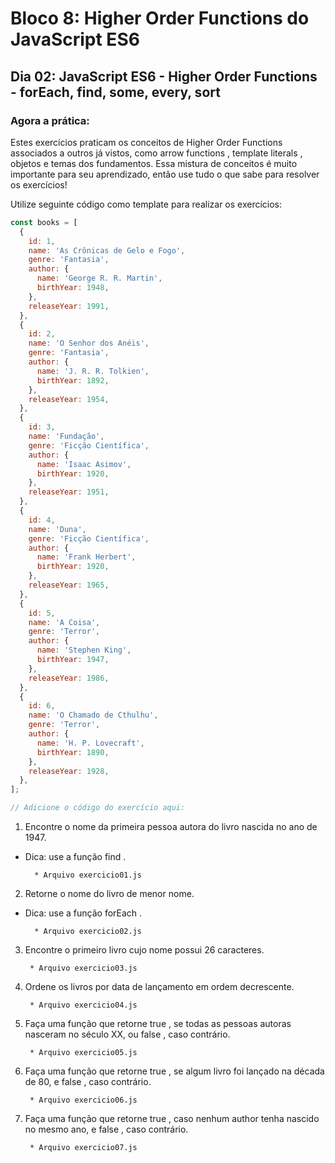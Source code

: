 # Bloco 8: Higher Order Functions do JavaScript ES6
## Dia 02: JavaScript ES6 - Higher Order Functions - forEach, find, some, every, sort
### Agora a prática:

Estes exercícios praticam os conceitos de Higher Order Functions associados a outros já vistos, como arrow functions , template literals , objetos e temas dos fundamentos. Essa mistura de conceitos é muito importante para seu aprendizado, então use tudo o que sabe para resolver os exercícios!

Utilize seguinte código como template para realizar os exercícios:

~~~javascript
const books = [
  {
    id: 1,
    name: 'As Crônicas de Gelo e Fogo',
    genre: 'Fantasia',
    author: {
      name: 'George R. R. Martin',
      birthYear: 1948,
    },
    releaseYear: 1991,
  },
  {
    id: 2,
    name: 'O Senhor dos Anéis',
    genre: 'Fantasia',
    author: {
      name: 'J. R. R. Tolkien',
      birthYear: 1892,
    },
    releaseYear: 1954,
  },
  {
    id: 3,
    name: 'Fundação',
    genre: 'Ficção Científica',
    author: {
      name: 'Isaac Asimov',
      birthYear: 1920,
    },
    releaseYear: 1951,
  },
  {
    id: 4,
    name: 'Duna',
    genre: 'Ficção Científica',
    author: {
      name: 'Frank Herbert',
      birthYear: 1920,
    },
    releaseYear: 1965,
  },
  {
    id: 5,
    name: 'A Coisa',
    genre: 'Terror',
    author: {
      name: 'Stephen King',
      birthYear: 1947,
    },
    releaseYear: 1986,
  },
  {
    id: 6,
    name: 'O Chamado de Cthulhu',
    genre: 'Terror',
    author: {
      name: 'H. P. Lovecraft',
      birthYear: 1890,
    },
    releaseYear: 1928,
  },
];

// Adicione o código do exercício aqui:
~~~

1. Encontre o nome da primeira pessoa autora do livro nascida no ano de 1947.
* Dica: use a função find .

        * Arquivo exercicio01.js

2. Retorne o nome do livro de menor nome.
* Dica: use a função forEach .

        * Arquivo exercicio02.js

3. Encontre o primeiro livro cujo nome possui 26 caracteres.

        * Arquivo exercicio03.js

4. Ordene os livros por data de lançamento em ordem decrescente.

        * Arquivo exercicio04.js

5. Faça uma função que retorne true , se todas as pessoas autoras nasceram no século XX, ou false , caso contrário.

        * Arquivo exercicio05.js

6. Faça uma função que retorne true , se algum livro foi lançado na década de 80, e false , caso contrário.

        * Arquivo exercicio06.js

7. Faça uma função que retorne true , caso nenhum author tenha nascido no mesmo ano, e false , caso contrário.

        * Arquivo exercicio07.js
